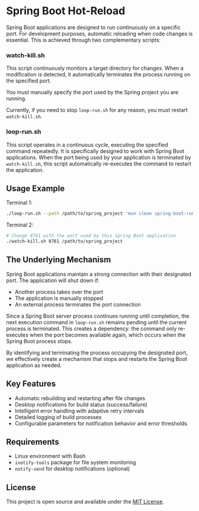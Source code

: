 # Spring Boot Hot-Reload

Spring Boot applications are designed to run continuously on a specific port. For development purposes, automatic reloading when code changes is essential. This is achieved through two complementary scripts:

### **watch-kill.sh**  

This script continuously monitors a target directory for changes. When a modification is detected, it automatically terminates the process running on the specified port.  

You must manually specify the port used by the Spring project you are running.  

Currently, if you need to stop `loop-run.sh` for any reason, you must restart `watch-kill.sh`.

### **loop-run.sh**

This script operates in a continuous cycle, executing the specified command repeatedly. It is specifically designed to work with Spring Boot applications. When the port being used by your application is terminated by `watch-kill.sh`, this script automatically re-executes the command to restart the application.

## Usage Example

Terminal 1:
```bash
./loop-run.sh --path /path/to/spring_project 'mvn clean spring-boot:run'
```

Terminal 2:
```bash
# Change 8761 with the port used by this Spring Boot application
./watch-kill.sh 8761 /path/to/spring_project
```

## The Underlying Mechanism

Spring Boot applications maintain a strong connection with their designated port. The application will shut down if:
- Another process takes over the port
- The application is manually stopped
- An external process terminates the port connection

Since a Spring Boot server process continues running until completion, the next execution command in `loop-run.sh` remains pending until the current process is terminated. This creates a dependency: the command only re-executes when the port becomes available again, which occurs when the Spring Boot process stops.

By identifying and terminating the process occupying the designated port, we effectively create a mechanism that stops and restarts the Spring Boot application as needed.

## Key Features

- Automatic rebuilding and restarting after file changes
- Desktop notifications for build status (success/failure)
- Intelligent error handling with adaptive retry intervals
- Detailed logging of build processes
- Configurable parameters for notification behavior and error thresholds

## Requirements

- Linux environment with Bash
- `inotify-tools` package for file system monitoring
- `notify-send` for desktop notifications (optional)

## License

This project is open source and available under the [MIT License](LICENSE).
